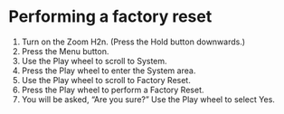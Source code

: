 # Performing a factory reset

1.	Turn on the Zoom H2n. (Press the Hold button downwards.)
2.	Press the Menu button.
3.	Use the Play wheel to scroll to System.
4.	Press the Play wheel to enter the System area.
5.	Use the Play wheel to scroll to Factory Reset.
6.	Press the Play wheel to perform a Factory Reset.
7.	You will be asked, “Are you sure?” Use the Play wheel to select Yes.
